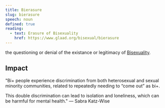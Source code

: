 ```yaml
---
title: Bierasure
slug: bierasure
speech: noun
defined: true
reading: 
  - text: Erasure of Bisexuality
    href: https://www.glaad.org/bisexual/bierasure
---
```


the questioning or denial of the existance or legitimacy of [Bisexuality](/definitions/bisexual).

## Impact

"Bi+ people experience discrimination from both heterosexual and sexual minority communities, related to repeatedly needing to “come out” as bi+.

This double discrimination can lead to isolation and loneliness, which can be harmful for mental health." — Sabra Katz-Wise

